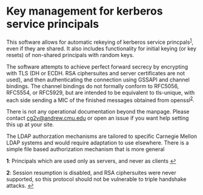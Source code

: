 Key management for kerberos service principals
==============================================

This software allows for automatic rekeying of kerberos service princpals<sup id="serviceref">[1](#servicefootnote)</sup>,
even if they are shared. It also includes functionality for initial
keying (or key resets) of non-shared principals with random keys.

The software attempts to achieve perfect forward secrecy by encrypting
with TLS (DH or ECDH. RSA ciphersuites and server certificates are not used),
and then authenticating the connection using GSSAPI and channel bindings. The
channel bindings do not formally conform to RFC5056, RFC5554, or RFC5929, but
are intended to be equivalent to tls-unique, with each side sending a MIC of
the finished messages obtained from openssl<sup id="tlsuniqueref">[2](#tlsuniquefootnote)</sup>.

There is not any operational documentation beyond the manpage. Please contact
cg2v@andrew.cmu.edu or open an issue if you want help setting this up at your
site.

The LDAP authorzation mechanisms are tailored to specific Carnegie Mellon
LDAP systems and would require adaptation to use elsewhere. There is a simple
file based authorization mechanism that is more general



<b id="whatisaservicefootnote">1</b>: Principals which are used only as servers, and never as clients [↩](#serviceref)

<b id="tlsuniquefootnote">2</b>: Session resumption is disabled, and RSA
ciphersuites were never supported, so this protocol should not be vulnerable to
triple handshake attacks. [↩](#tlsuniqueref)
